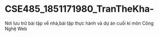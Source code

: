 # CSE485_1851171980_TranTheKha-
Nơi lưu trữ bài tập về nhà,bài tập thực hành và dự án cuối kì môn Công Nghệ Web
